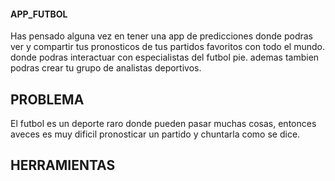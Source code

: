 #### APP_FUTBOL
Has pensado alguna vez en tener una app de predicciones donde podras ver y compartir tus pronosticos de tus partidos
favoritos con todo el mundo.
donde podras interactuar con especialistas del futbol pie.
ademas tambien podras crear tu grupo de analistas deportivos.
## PROBLEMA
El futbol es un deporte raro donde pueden pasar muchas cosas, entonces aveces es muy dificil pronosticar un partido
y chuntarla como se dice.

## HERRAMIENTAS


